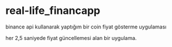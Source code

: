 # real-life_financapp


   binance api kullanarak yaptığım bir coin fiyat gösterme uygulaması 

   her 2,5 saniyede fiyat güncellemesi alan bir uygulama. 